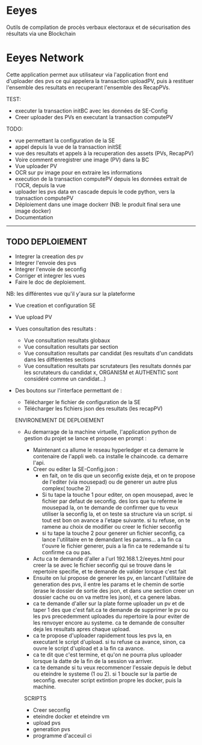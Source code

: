 # Eeyes
Outils de compilation de procès verbaux electoraux et de sécurisation des résultats via une Blockchain

# Eeyes Network

Cette application permet aux utilisateur via l'application front end d'uploader des pvs ce qui appelera la transaction uploadPV, puis à restituer l'ensemble des resultats en recuperant l'ensemble des RecapPVs.

TEST:
- executer la transaction initBC avec les données de SE-Config
- Creer uploader des PVs en executant la transaction computePV

TODO:
- vue permettant la configuration de la SE
- appel depuis la vue de la transaction initSE
- vue des resultats et appels à la recuperation des assets (PVs, RecapPV)
- Voire comment enregistrer une image (PV) dans la BC
- Vue uploader PV
- OCR sur pv image pour en extraire les informations
- execution de la transaction computePV depuis les données extrait de l'OCR, depuis la vue
- uploader les pvs data en cascade depuis le code python, vers la transaction computePV
- Déploiement dans une image dockerr (NB: le produit final sera une image docker)
- Documentation

--------
TODO DEPLOIEMENT
----------
-   Integrer la creeation des pv
-   Integrer l'envoie des pvs
-   Integrer l'envoie de seconfig
-   Corriger et integrer les vues
-   Faire le doc de deploiement.

NB: les différentes vue qu'il y'aura sur la plateforme
- Vue creation et configuration SE
- Vue upload PV
- Vues consultation des resultats :
  - Vue consultation resultats globaux
  - Vue consultation resultats par section
  - Vue consultation resultats par candidat (les resultats d'un candidats dans les différentes sections
  - Vue consultation resultats par scrutateurs (les resultats donnés par les scrutateurs du candidat x, ORGANISM et AUTHENTIC sont considéré comme un candidat...)
- Des boutons sur l'interface permettant de :
  - Télécharger le fichier de configuration de la SE
  - Télécharger les fichiers json des resultats (les recapPV)
  
  ENVIRONEMENT DE DEPLOIEMENT

  - Au demarrage de la machine virtuelle, l'application python 
  de gestion du projet se lance et propose en prompt :

    -   Maintenant ca allume le reseau hyperledger et ca demarre le contenaire de l'appli web. ca installe le chaincode. ca demarre l'api.
    -   Creer ou editer la SE-Config.json :
        - en fait, on te dis que un seconfig existe deja, et on te propose de l'editer (via mousepad) ou de generer un autre plus complex( touche 2)
        - Si tu tape la touche 1 pour editer, on open mousepad, avec le fichier par defaut de seconfig. des lors que tu referme le mousepad la, on te demande de confirmer que tu veux utiliser la seconfig la, et on teste sa structure via un script. si tout est bon on avance a l'etape suivante. si tu refuse, on te ramene au choix de modifier ou creer le fichier seconfig
        - si tu tape la touche 2 pour generer un fichier seconfig, ca lance l'utilitaire en te demandant les params... a la fin ca t'ouvre le fichier generer, puis a la fin ca te redemande si tu confirme ca ou pas.
    -   Actu ca te demande d'aller a l'url 192.168.1.2/eeyes.html pour creer la se avec le fichier seconfig qui se trouve dans le repertoire specifie, et te demande de valider lorsque c'est fait
    -   Ensuite on lui propose de generer les pv, en lancant l'utilitaire de generation des pvs, il entre les params et le chemin de sortie (erase le dossier de sortie des json, et dans une section creer un dossier cache ou on va mettre les json), et ca genere labas.
    -   ca te demande d'aller sur la plate forme uploader un pv et de taper 1 des que c'est fait.ca te demande de supprimer le pv ou les pvs precedemment uploades du repertoire la pour eviter de les renvoyer encore au systeme. ca te demande de consulter deja les resultats apres chaque upload.
    -   ca te propose d'uploader rapidement tous les pvs la, en executant le script d'upload. si tu refuse ca avance, sinon, ca ouvre le script d'upload et a la fin ca avance.
    -   ca te dit que c'est termine, et qu'on ne pourra plus uploader lorsque la datte de la fin de la session va arriver.
    -   ca te demande si tu veux recommencer l'essaie depuis le debut ou eteindre le systeme (1 ou 2). si 1 boucle sur la partie de seconfig. executer script extintion propre les docker, puis la machine.

    SCRIPTS
    -   Creer seconfig
    -   eteindre docker et eteindre vm
    -   upload pvs
    -   generation pvs
    -   programme d'acceuil ci